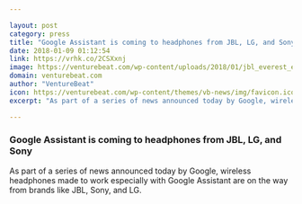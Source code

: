 ```yaml
---

layout: post
category: press
title: "Google Assistant is coming to headphones from JBL, LG, and Sony"
date: 2018-01-09 01:12:54
link: https://vrhk.co/2CSXxnj
image: https://venturebeat.com/wp-content/uploads/2018/01/jbl_everest_elite_750nc_hero-group_shot.jpg?fit=480%2C300&strip=all
domain: venturebeat.com
author: "VentureBeat"
icon: https://venturebeat.com/wp-content/themes/vb-news/img/favicon.ico
excerpt: "As part of a series of news announced today by Google, wireless headphones made to work especially with Google Assistant are on the way from brands like JBL, Sony, and LG."

---
```


### Google Assistant is coming to headphones from JBL, LG, and Sony

As part of a series of news announced today by Google, wireless headphones made to work especially with Google Assistant are on the way from brands like JBL, Sony, and LG.